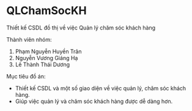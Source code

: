 # QLChamSocKH
Thiết kế CSDL đồ thị về việc Quản lý chăm sóc khách hàng

Thành viên nhóm:
1. Phạm Nguyễn Huyền Trân
2. Nguyễn Vương Giáng Hạ
3. Lê Thành Thái Dương

Mục tiêu đồ án:
- Thiết kế CSDL và một số giao diện về việc quản lý, chăm sóc khách hàng.
- Giúp việc quản lý và chăm sóc khách hàng được dễ dàng hơn.

